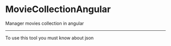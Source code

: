 # MovieCollectionAngular
Manager movies collection in angular

----------------------------------------------------------
To use this tool you must know about json
